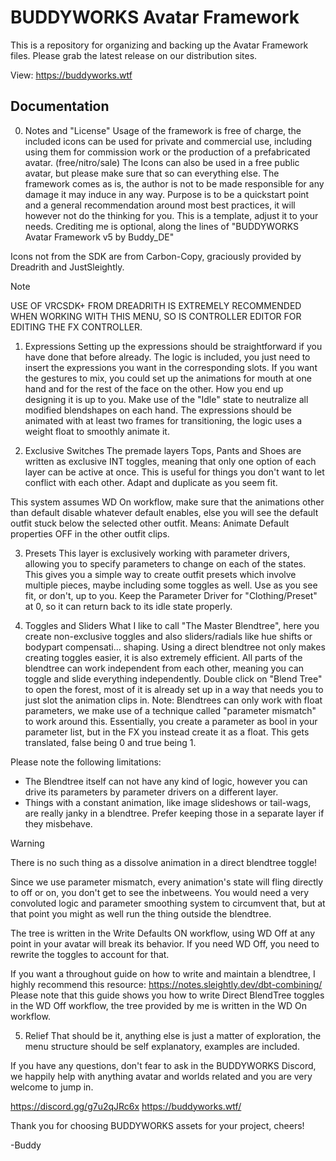 # BUDDYWORKS Avatar Framework
This is a repository for organizing and backing up the Avatar Framework files.
Please grab the latest release on our distribution sites.

View: https://buddyworks.wtf



## Documentation

0. Notes and "License"
Usage of the framework is free of charge, the included icons can be used for private and commercial use,
including using them for commission work or the production of a prefabricated avatar. (free/nitro/sale)
The Icons can also be used in a free public avatar, but please make sure that so can everything else.
The framework comes as is, the author is not to be made responsible for any damage it may induce in any way.
Purpose is to be a quickstart point and a general recommendation around most best practices,
it will however not do the thinking for you. This is a template, adjust it to your needs.
Crediting me is optional, along the lines of "BUDDYWORKS Avatar Framework v5 by Buddy_DE"

Icons not from the SDK are from Carbon-Copy, graciously provided by Dreadrith and JustSleightly.

> [!NOTE]
> USE OF VRCSDK+ FROM DREADRITH IS EXTREMELY RECOMMENDED WHEN WORKING WITH THIS MENU,
> SO IS CONTROLLER EDITOR FOR EDITING THE FX CONTROLLER.


1. Expressions
Setting up the expressions should be straightforward if you have done that before already.
The logic is included, you just need to insert the expressions you want in the corresponding slots.
If you want the gestures to mix, you could set up the animations for mouth at one hand and for the
rest of the face on the other. How you end up designing it is up to you. Make use of the "Idle" state
to neutralize all modified blendshapes on each hand. The expressions should be animated with at least
two frames for transitioning, the logic uses a weight float to smoothly animate it.

2. Exclusive Switches
The premade layers Tops, Pants and Shoes are written as exclusive INT toggles,
meaning that only one option of each layer can be active at once.
This is useful for things you don't want to let conflict with each other.
Adapt and duplicate as you seem fit.

This system assumes WD On workflow, make sure that the animations
other than default disable whatever default enables, else you will see the default outfit stuck below the selected other outfit.
Means: Animate Default properties OFF in the other outfit clips.

3. Presets
This layer is exclusively working with parameter drivers, allowing you to specify parameters to change on each of the states.
This gives you a simple way to create outfit presets which involve multiple pieces,
maybe including some toggles as well. Use as you see fit, or don't, up to you.
Keep the Parameter Driver for "Clothing/Preset" at 0, so it can return back to its idle state properly.

4. Toggles and Sliders
What I like to call "The Master Blendtree", here you create non-exclusive toggles and also sliders/radials
 like hue shifts or bodypart compensati... shaping. Using a direct blendtree not only makes creating toggles easier,
 it is also extremely efficient. All parts of the blendtree can work independent from each other,
 meaning you can toggle and slide everything independently.
Double click on "Blend Tree" to open the forest, most of it is already set up in a way that needs you to just slot the animation clips in.
Note: Blendtrees can only work with float parameters, we make use of a technique called "parameter mismatch" to work around this.
Essentially, you create a parameter as bool in your parameter list, but in the FX you instead create it as a float.
This gets translated, false being 0 and true being 1.

Please note the following limitations:
- The Blendtree itself can not have any kind of logic, however you can drive its parameters by parameter drivers on a different layer.
- Things with a constant animation, like image slideshows or tail-wags, are really janky in a blendtree.
Prefer keeping those in a separate layer if they misbehave.

> [!WARNING]
> There is no such thing as a dissolve animation in a direct blendtree toggle!

Since we use parameter mismatch, every animation's state will fling directly to off or on,
you don't get to see the inbetweens. You would need a very convoluted logic and parameter smoothing system to circumvent that,
but at that point you might as well run the thing outside the blendtree.

The tree is written in the Write Defaults ON workflow, using WD Off at any point in your avatar will break its behavior.
If you need WD Off, you need to rewrite the toggles to account for that.

 If you want a throughout guide on how to write and maintain a blendtree, I highly recommend this resource: https://notes.sleightly.dev/dbt-combining/
 Please note that this guide shows you how to write Direct BlendTree toggles in the WD Off workflow, the tree provided by me is written in the WD On workflow.

5. Relief
That should be it, anything else is just a matter of exploration, the menu structure should be self explanatory, examples are included.

If you have any questions, don't fear to ask in the BUDDYWORKS Discord,
we happily help with anything avatar and worlds related and you are very welcome to jump in.

https://discord.gg/g7u2qJRc6x
https://buddyworks.wtf/ 

Thank you for choosing BUDDYWORKS assets for your project, cheers!

-Buddy

